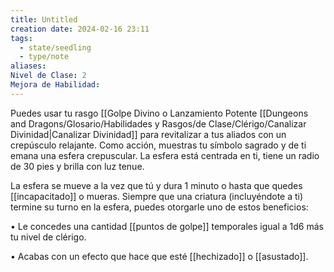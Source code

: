 ```yaml
---
title: Untitled
creation date: 2024-02-16 23:11
tags:
  - state/seedling
  - type/note
aliases: 
Nivel de Clase: 2
Mejora de Habilidad:
---
```

Puedes usar tu rasgo [[Golpe Divino o Lanzamiento Potente [[Dungeons and Dragons/Glosario/Habilidades y Rasgos/de Clase/Clérigo/Canalizar Divinidad|Canalizar Divinidad]] para revitalizar a tus aliados con un crepúsculo relajante.
Como acción, muestras tu símbolo sagrado y de ti emana una esfera crepuscular. La esfera está
centrada en ti, tiene un radio de 30 pies y brilla con luz tenue.

La esfera se mueve a la vez que tú y dura 1 minuto o hasta que quedes [[incapacitado]] o mueras.
Siempre que una criatura (incluyéndote a ti) termine su turno en la esfera, puedes otorgarle uno de
estos beneficios:

• Le concedes una cantidad [[puntos de golpe]] temporales igual a 1d6 más tu nivel de clérigo.

• Acabas con un efecto que hace que esté [[hechizado]] o [[asustado]].

